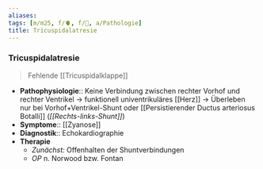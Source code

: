 ```yaml
---
aliases: 
tags: [m/m25, f/🫀, f/🦄, a/Pathologie]
title: Tricuspidalatresie
---
```

### Tricuspidalatresie
> Fehlende [[Tricuspidalklappe]]
- **Pathophysiologie**:: Keine Verbindung zwischen rechter Vorhof und rechter Ventrikel → funktionell univentrikuläres [[Herz]] → Überleben nur bei Vorhof+Ventrikel-Shunt oder [[Persistierender Ductus arteriosus Botalli]] (*[[Rechts-links-Shunt]]*)
- **Symptome**:: [[Zyanose]]
- **Diagnostik**:: Echokardiographie 
- **Therapie**
	- *Zunächst:* Offenhalten der Shuntverbindungen
	- *OP* n. Norwood bzw. Fontan